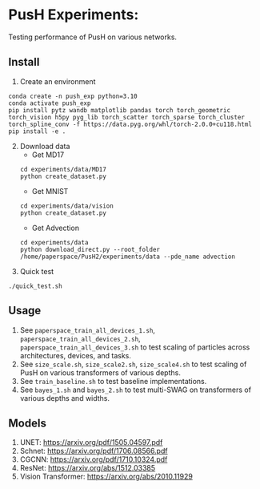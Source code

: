 # PusH Experiments: 

Testing performance of PusH on various networks.


## Install

1. Create an environment
```
conda create -n push_exp python=3.10
conda activate push_exp
pip install pytz wandb matplotlib pandas torch torch_geometric torch_vision h5py pyg_lib torch_scatter torch_sparse torch_cluster torch_spline_conv -f https://data.pyg.org/whl/torch-2.0.0+cu118.html
pip install -e .
```
2. Download data
    - Get MD17
    ```
    cd experiments/data/MD17
    python create_dataset.py
    ```
    - Get MNIST
    ```
    cd experiments/data/vision
    python create_dataset.py
    ```
    - Get Advection
    ```
    cd experiments/data
    python download_direct.py --root_folder /home/paperspace/PusH2/experiments/data --pde_name advection
    ```
3. Quick test
```
./quick_test.sh
```

## Usage

1. See `paperspace_train_all_devices_1.sh`, `paperspace_train_all_devices_2.sh`, `paperspace_train_all_devices_3.sh`
   to test scaling of particles across architectures, devices, and tasks.
2. See `size_scale.sh`, `size_scale2.sh`, `size_scale4.sh` to test scaling of PusH on various transformers of various depths.
3. See `train_baseline.sh` to test baseline implementations.
4. See `bayes_1.sh` and `bayes_2.sh` to test multi-SWAG on transformers of various depths and widths.


## Models

1. UNET: https://arxiv.org/pdf/1505.04597.pdf
2. Schnet: https://arxiv.org/pdf/1706.08566.pdf
3. CGCNN: https://arxiv.org/pdf/1710.10324.pdf
4. ResNet: https://arxiv.org/abs/1512.03385
5. Vision Transformer: https://arxiv.org/abs/2010.11929


